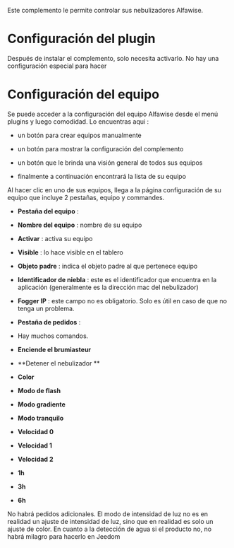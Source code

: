 Este complemento le permite controlar sus nebulizadores Alfawise.

Configuración del plugin 
=======================

Después de instalar el complemento, solo necesita activarlo. No hay una configuración especial para hacer

Configuración del equipo 
=============================

Se puede acceder a la configuración del equipo Alfawise desde el menú
plugins y luego comodidad. Lo encuentras aqui :

-   un botón para crear equipos manualmente

-   un botón para mostrar la configuración del complemento

-   un botón que le brinda una visión general de todos sus equipos

-   finalmente a continuación encontrará la lista de su equipo

Al hacer clic en uno de sus equipos, llega a la página
configuración de su equipo que incluye 2 pestañas, equipo y
commandes.

-   **Pestaña del equipo** :

-   **Nombre del equipo** : nombre de su equipo

-   **Activar** : activa su equipo

-   **Visible** : lo hace visible en el tablero

-   **Objeto padre** : indica el objeto padre al que pertenece
    equipo

-   **Identificador de niebla** : este es el identificador que encuentra en la aplicación (generalmente es la dirección mac del nebulizador)

-   **Fogger IP** : este campo no es obligatorio. Solo es útil en caso de que no tenga un problema.


-   **Pestaña de pedidos** :

-   Hay muchos comandos.

-   **Enciende el brumiasteur**

-   **Detener el nebulizador **

-   **Color**

-   **Modo de flash**

-   **Modo gradiente**

-   **Modo tranquilo**

-   **Velocidad 0**

-   **Velocidad 1**

-   **Velocidad 2**

-   **1h**

-   **3h**

-   **6h**


No habrá pedidos adicionales. El modo de intensidad de luz no es en realidad un ajuste de intensidad de luz, sino que en realidad es solo un ajuste de color. En cuanto a la detección de agua si el producto no,
no habrá milagro para hacerlo en Jeedom
